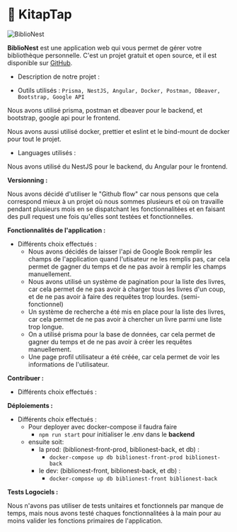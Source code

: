 # 📖 KitapTap

![BiblioNest](https://cdn.discordapp.com/attachments/1036283158481600534/1051165762657730680/BiblioNest.png)

**BiblioNest** est une application web qui vous permet de gérer votre bibliothèque personnelle. C'est un projet gratuit et open source, et il est disponible sur [GitHub](https://github.com/jabibamman/BiblioNest).

- Description de notre projet :

- Outils utilisés : `Prisma, NestJS, Angular, Docker, Postman, DBeaver, Bootstrap, Google API`

Nous avons utilisé prisma, postman et dbeaver pour le backend, et bootstrap, google api pour le frontend.

Nous avons aussi utilisé docker, prettier et eslint et le bind-mount de docker pour tout le projet.

- Languages utilisés :

Nous avons utilisé du NestJS pour le backend, du Angular pour le frontend.


**Versionning :**

Nous avons décidé d'utiliser le "Github flow" car nous pensons que cela correspond mieux à un projet où nous sommes plusieurs et où on travaille pendant plusieurs mois en se dispatchant les fonctionnalitées et en faisant des pull request une fois qu'elles sont testées et fonctionnelles.


**Fonctionnalités de l'application :**

- Différents choix effectués :
   - Nous avons décidés de laisser l'api de Google Book remplir les champs de l'application quand l'utisateur ne les remplis pas, car cela permet de gagner du temps et de ne pas avoir à remplir les champs manuellement.
   - Nous avons utilisé un système de pagination pour la liste des livres, car cela permet de ne pas avoir à charger tous les livres d'un coup, et de ne pas avoir à faire des requêtes trop lourdes. (semi-fonctionnel) 
   - Un système de recherche a été mis en place pour la liste des livres, car cela permet de ne pas avoir à chercher un livre parmi une liste trop longue. 
   - On a utilisé prisma pour la base de données, car cela permet de gagner du temps et de ne pas avoir à créer les requêtes manuellement.
   - Une page profil utilisateur a été créée, car cela permet de voir les informations de l'utilisateur.


**Contribuer :**

- Différents choix effectués :


**Déploiements :**

- Différents choix effectués :
  -  Pour deployer avec docker-compose il faudra faire 
        - `npm run start` pour initialiser le .env dans le **backend**
  -  ensuite soit:
     -   la prod: (biblionest-front-prod, biblionest-back, et db) :
         -   `docker-compose up db biblionest-front-prod biblionest-back`
     -   le dev: (biblionest-front, biblionest-back, et db) :
         -   `docker-compose up db biblionest-front biblionest-back`


**Tests Logociels :**

Nous n'avons pas utiliser de tests unitaires et fonctionnels par manque de temps, mais nous avons testé chaques fonctionnalitées à la main pour au moins valider les fonctions primaires de l'application.
